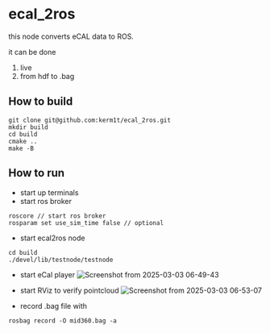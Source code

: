 # ecal_2ros

this node converts eCAL data to ROS.

it can be done
1. live
2. from hdf to .bag

## How to build
```
git clone git@github.com:kerm1t/ecal_2ros.git
mkdir build
cd build
cmake ..
make -B
```

## How to run

- start up terminals
- start ros broker
```
roscore // start ros broker
rosparam set use_sim_time false // optional
```
- start ecal2ros node
```
cd build
./devel/lib/testnode/testnode
```
- start eCal player
![Screenshot from 2025-03-03 06-49-43](https://github.com/user-attachments/assets/33b0246c-a197-4c81-8b61-14bbc6334e9c)

- start RViz to verify pointcloud
![Screenshot from 2025-03-03 06-53-07](https://github.com/user-attachments/assets/efedba8f-b50f-489a-915e-6f9a32af999f)

- record .bag file with
```
rosbag record -O mid360.bag -a
```
  
